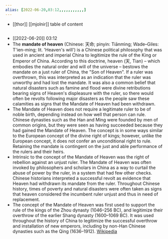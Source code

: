 ```yaml
---
alias: [2022-06-20,03:12,,,,,,,,,,,]
---
```

- [[thor]] [[mjolnir]]
table of content
```toc
```

- [[2022-06-20]] 03:12
- The **mandate of heaven** (Chinese: 天命; pinyin: Tiānmìng; Wade–Giles: T'ien-ming; lit. 'Heaven's will') is a Chinese political philosophy that was used in ancient and imperial China to legitimize the rule of the King or Emperor of China. According to this doctrine, heaven  (天, Tian) – which embodies the natural order and will of the universe – bestows the mandate on a just ruler of China, the "Son of Heaven". If a ruler was overthrown, this was interpreted as an indication that the ruler was unworthy and had lost the mandate. It was also a common belief that natural disasters such as famine and flood were divine retributions bearing signs of Heaven's displeasure with the ruler, so there would often be revolts following major disasters as the people saw these calamities as signs that the Mandate of Heaven had been withdrawn.
- The Mandate of Heaven does not require a legitimate ruler to be of noble birth, depending instead on how well that person can rule. Chinese dynasties such as the Han and Ming were founded by men of common origins, but they were seen as having succeeded because they had gained the Mandate of Heaven. The concept is in some ways similar to the European concept of the divine right of kings; however, unlike the European concept, it does not confer an unconditional right to rule. Retaining the mandate is contingent on the just and able performance of the rulers and their heirs.
- Intrinsic to the concept of the Mandate of Heaven was the right of rebellion against an unjust ruler. The Mandate of Heaven was often invoked by philosophers and scholars in China as a way to curtail the abuse of power by the ruler, in a system that had few other checks. Chinese historians interpreted a successful revolt as evidence that Heaven had withdrawn its mandate from the ruler. Throughout Chinese history, times of poverty and natural disasters were often taken as signs that heaven considered the incumbent ruler unjust and thus in need of replacement.
- The concept of the Mandate of Heaven was first used to support the rule of the kings of the Zhou dynasty (1046–256 BC), and legitimize their overthrow of the earlier Shang dynasty (1600–1069 BC). It was used throughout the history of China to legitimize the successful overthrow and installation of new emperors, including by non-Han Chinese dynasties such as the Qing (1636–1912).
[Wikipedia](https://en.wikipedia.org/wiki/Mandate%20of%20Heaven)